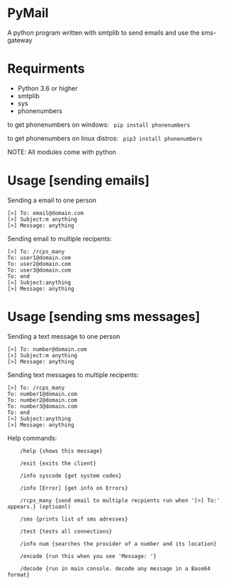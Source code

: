 # PyMail
A python program written with smtplib to send emails and use the sms-gateway

# Requirments
- Python 3.6 or higher
- smtplib
- sys
- phonenumbers

to get phonenumbers on windows:
``` pip install phonenumbers```

to get phonenumbers on linux distros:
``` pip3 install phonenumbers```


NOTE: All modules come with python

# Usage [sending emails]
Sending a email to one person

```
[>] To: email@domain.com
[>] Subject:m anything
[>] Message: anything
```

Sending email to multiple recipents:

```
[>] To: /rcps_many
To: user1@domain.com
To: user2@domain.com
To: user3@domain.com
To: end
[>] Subject:anything
[>] Message: anything
```

# Usage [sending sms messages]

Sending a text message to one person

```
[>] To: number@domain.com
[>] Subject:m anything
[>] Message: anything
```

Sending text messages to multiple recipents:

```
[>] To: /rcps_many
To: number1@domain.com
To: number2@domain.com
To: number3@domain.com
To: end
[>] Subject:anything
[>] Message: anything
```
Help commands:
```
    /help {shows this message}
    
    /exit {exits the client}
    
    /info syscode {get system codes}
    
    /info [Error] {get info on Errors}
    
    /rcps_many {send email to multiple recpients run when '[>] To:' appears.} (optioanl)
    
    /sms {prints list of sms adresses}
    
    /test {tests all connections}
    
    /info num {searches the provider of a number and its location}
    
    /encode {run this when you see 'Message: '}
    
    /decode {run in main console. decode any message in a Base64 format}
    
```
